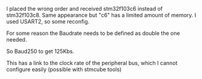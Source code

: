 I placed the wrong order and received stm32f103c6 instead of stm32f103c8.
Same appearance but "c6" has a limited amount of memory. I used USART2, so some reconfig.


For some reason the Baudrate needs to be defined as double the one needed.

So Baud250 to get 125Kbs.

This has a link to the clock rate of the peripheral bus, which I cannot configure easily (possible with stmcube tools)
